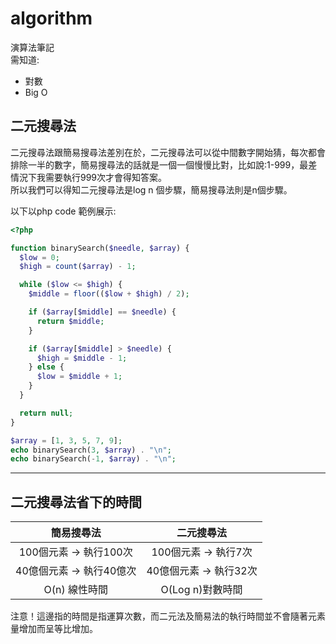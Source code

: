 # algorithm
演算法筆記 </br>
需知道:
* 對數
* Big O

## 二元搜尋法
二元搜尋法跟簡易搜尋法差別在於，二元搜尋法可以從中間數字開始猜，每次都會排除一半的數字，簡易搜尋法的話就是一個一個慢慢比對，比如說:1-999，最差情況下我需要執行999次才會得知答案。</br>
所以我們可以得知二元搜尋法是log n 個步驟，簡易搜尋法則是n個步驟。</br>

以下以php code 範例展示:

```php
<?php

function binarySearch($needle, $array) {
  $low = 0;
  $high = count($array) - 1;

  while ($low <= $high) {
    $middle = floor(($low + $high) / 2);

    if ($array[$middle] == $needle) {
      return $middle;
    }

    if ($array[$middle] > $needle) {
      $high = $middle - 1;
    } else {
      $low = $middle + 1;
    }
  }

  return null;
}

$array = [1, 3, 5, 7, 9];
echo binarySearch(3, $array) . "\n";
echo binarySearch(-1, $array) . "\n";
```
---
## 二元搜尋法省下的時間
| 簡易搜尋法        | 二元搜尋法   |
| :-------------: |:-------------:|
| 100個元素 -> 執行100次| 100個元素 -> 執行7次      |
| 40億個元素 -> 執行40億次        | 40億個元素 -> 執行32次      |
| O(n) 線性時間      | O(Log n)對數時間    |

注意！這邊指的時間是指運算次數，而二元法及簡易法的執行時間並不會隨著元素量增加而呈等比增加。

